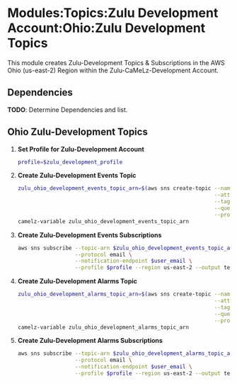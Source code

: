 # Modules:Topics:Zulu Development Account:Ohio:Zulu Development Topics

This module creates Zulu-Development Topics & Subscriptions in the AWS Ohio (us-east-2) Region within the
Zulu-CaMeLz-Development Account.

## Dependencies

**TODO**: Determine Dependencies and list.

## Ohio Zulu-Development Topics

1. **Set Profile for Zulu-Development Account**

    ```bash
    profile=$zulu_development_profile
    ```

1. **Create Zulu-Development Events Topic**

    ```bash
    zulu_ohio_development_events_topic_arn=$(aws sns create-topic --name Zulu-Development-Events \
                                                                  --attributes "DisplayName=ZULD Events" \
                                                                  --tags Key=Name,Value=Zulu-Development-Events-Topic Key=Company,Value=Zulu Key=Environment,Value=Development \
                                                                  --query 'TopicArn' \
                                                                  --profile $profile --region us-east-2 --output text)
    camelz-variable zulu_ohio_development_events_topic_arn
    ```

1. **Create Zulu-Development Events Subscriptions**

    ```bash
    aws sns subscribe --topic-arn $zulu_ohio_development_events_topic_arn \
                      --protocol email \
                      --notification-endpoint $user_email \
                      --profile $profile --region us-east-2 --output text
    ```

1. **Create Zulu-Development Alarms Topic**

    ```bash
    zulu_ohio_development_alarms_topic_arn=$(aws sns create-topic --name Zulu-Development-Alarms \
                                                                  --attributes "DisplayName=ZULD Alarms" \
                                                                  --tags Key=Name,Value=Zulu-Development-Alarms-Topic Key=Company,Value=Zulu Key=Environment,Value=Development \
                                                                  --query 'TopicArn' \
                                                                  --profile $profile --region us-east-2 --output text)
    camelz-variable zulu_ohio_development_alarms_topic_arn
    ```

1. **Create Zulu-Development Alarms Subscriptions**

    ```bash
    aws sns subscribe --topic-arn $zulu_ohio_development_alarms_topic_arn \
                      --protocol email \
                      --notification-endpoint $user_email \
                      --profile $profile --region us-east-2 --output text
    ```

